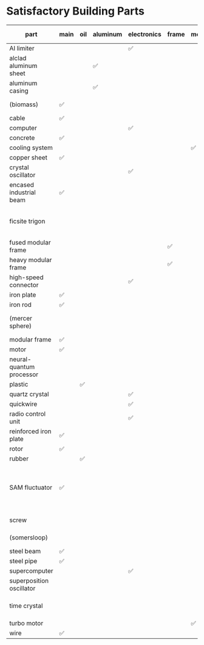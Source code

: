 # Satisfactory Building Parts

| part                     | main               | oil                | aluminum           | electronics        | frame              | motor              | alien matter       | usage                                                            |
|--------------------------|--------------------|--------------------|--------------------|--------------------|--------------------|--------------------|--------------------|------------------------------------------------------------------|
| AI limiter               |                    |                    |                    | :white_check_mark: |                    |                    |                    |                                                                  |
| alclad aluminum sheet    |                    |                    | :white_check_mark: |                    |                    |                    |                    |                                                                  |
| aluminum casing          |                    |                    | :white_check_mark: |                    |                    |                    |                    |                                                                  |
| (biomass)                | :white_check_mark: |                    |                    |                    |                    |                    |                    | U-jelly landing pad                                              |
| cable                    | :white_check_mark: |                    |                    |                    |                    |                    |                    |                                                                  |
| computer                 |                    |                    |                    | :white_check_mark: |                    |                    |                    |                                                                  |
| concrete                 | :white_check_mark: |                    |                    |                    |                    |                    |                    |                                                                  |
| cooling system           |                    |                    |                    |                    |                    | :white_check_mark: |                    |                                                                  |
| copper sheet             | :white_check_mark: |                    |                    |                    |                    |                    |                    |                                                                  |
| crystal oscillator       |                    |                    |                    | :white_check_mark: |                    |                    |                    | explorer<br>radar tower                                          |
| encased industrial beam  | :white_check_mark: |                    |                    |                    |                    |                    |                    |                                                                  |
| ficsite trigon           |                    |                    |                    |                    |                    |                    | :white_check_mark: | quantum encoder<br>conveyor belt mk6                             |
| fused modular frame      |                    |                    |                    |                    | :white_check_mark: |                    |                    |                                                                  |
| heavy modular frame      |                    |                    |                    |                    | :white_check_mark: |                    |                    |                                                                  |
| high-speed connector     |                    |                    |                    | :white_check_mark: |                    |                    |                    | geothermal generator                                             |
| iron plate               | :white_check_mark: |                    |                    |                    |                    |                    |                    |                                                                  |
| iron rod                 | :white_check_mark: |                    |                    |                    |                    |                    |                    |                                                                  |
| (mercer sphere)          |                    |                    |                    |                    |                    |                    |                    | dimensional depot uploader                                       |
| modular frame            | :white_check_mark: |                    |                    |                    |                    |                    |                    |                                                                  |
| motor                    | :white_check_mark: |                    |                    |                    |                    |                    |                    |                                                                  |
| neural-quantum processor |                    |                    |                    |                    |                    |                    | :white_check_mark: | blueprint designer mk3                                           |
| plastic                  |                    | :white_check_mark: |                    |                    |                    |                    |                    |                                                                  |
| quartz crystal           |                    |                    |                    | :white_check_mark: |                    |                    |                    |                                                                  |
| quickwire                |                    |                    |                    | :white_check_mark: |                    |                    |                    |                                                                  |
| radio control unit       |                    |                    |                    | :white_check_mark: |                    |                    |                    |                                                                  |
| reinforced iron plate    | :white_check_mark: |                    |                    |                    |                    |                    |                    |                                                                  |
| rotor                    | :white_check_mark: |                    |                    |                    |                    |                    |                    |                                                                  |
| rubber                   |                    | :white_check_mark: |                    |                    |                    |                    |                    |                                                                  |
| SAM fluctuator           | :white_check_mark: |                    |                    |                    |                    |                    |                    | converter<br>alien power augmenter<br>dimensional depot uploader |
| screw                    |                    |                    |                    |                    |                    |                    |                    | awesome shop                                                     |
| (somersloop)             |                    |                    |                    |                    |                    |                    |                    | alien power augmenter                                            |
| steel beam               | :white_check_mark: |                    |                    |                    |                    |                    |                    |                                                                  |
| steel pipe               | :white_check_mark: |                    |                    |                    |                    |                    |                    |                                                                  |
| supercomputer            |                    |                    |                    | :white_check_mark: |                    |                    |                    |                                                                  |
| superposition oscillator |                    |                    |                    |                    |                    |                    | :white_check_mark: | portal                                                           |
| time crystal             |                    |                    |                    |                    |                    |                    | :white_check_mark: | quantum encoder, mk6                                             |
| turbo motor              |                    |                    |                    |                    |                    | :white_check_mark: |                    |                                                                  |
| wire                     | :white_check_mark: |                    |                    |                    |                    |                    |                    |                                                                  |

